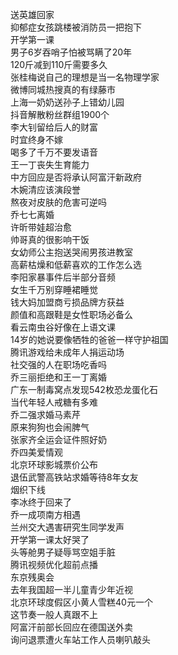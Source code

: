 送英雄回家  
抑郁症女孩跳楼被消防员一把抱下  
开学第一课  
男子6岁吞哨子怕被骂瞒了20年  
120斤减到110斤需要多久  
张桂梅说自己的理想是当一名物理学家  
微博同城热搜真的有绿藤市  
上海一奶奶送孙子上错幼儿园  
抖音解散粉丝群组1900个  
李大钊留给后人的财富  
时宜终身不嫁  
喝多了千万不要发语音  
王一丁丧失生育能力  
中方回应是否将承认阿富汗新政府  
木婉清应该演段誉  
熬夜对皮肤的危害可逆吗  
乔七七离婚  
许昕带娃超治愈  
帅哥真的很影响干饭  
女幼师公主抱送哭闹男孩进教室  
高薪枯燥和低薪喜欢的工作怎么选  
李阳家暴事件后半部分音频  
女生千万别穿睡裙睡觉  
钱大妈加盟商亏损品牌方获益  
颜值和高跟鞋是女性职场必备么  
看云南虫谷好像在上语文课  
14岁的她说要像牺牲的爸爸一样守护祖国  
腾讯游戏给未成年人捐运动场  
社交强的人在职场吃香吗  
乔三丽拒绝和王一丁离婚  
广东一制毒窝点发现542枚恐龙蛋化石  
当代年轻人戒糖有多难  
乔二强求婚马素芹  
原来狗狗也会闹脾气  
张家齐全运会证件照好奶  
乔四美爱情观  
北京环球影城票价公布  
退伍武警高铁站求婚等待8年女友  
烟织下线  
李冰终于回来了  
乔一成项南方相遇  
兰州交大遇害研究生同学发声  
开学第一课太好哭了  
头等舱男子疑辱骂空姐手脏  
腾讯视频优化超前点播  
东京残奥会  
去年我国超一半儿童青少年近视  
北京环球度假区小黄人雪糕40元一个  
这节奏一般人真跟不上  
阿富汗前部长回应在德国送外卖  
询问退票遭火车站工作人员喇叭敲头  
